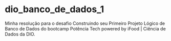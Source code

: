 # dio_banco_de_dados_1
Minha resolução para o desafio Construindo seu Primeiro Projeto Lógico de Banco de Dados do bootcamp Potência Tech powered by iFood | Ciência de Dados da DIO.
